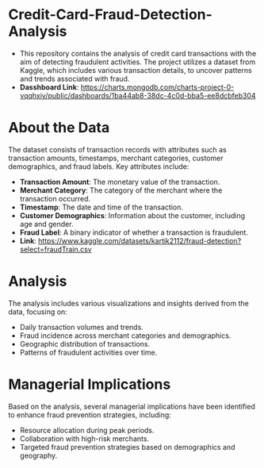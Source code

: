 # Credit-Card-Fraud-Detection-Analysis
- This repository contains the analysis of credit card transactions with the aim of detecting fraudulent activities. The project utilizes a dataset from Kaggle, which includes various transaction details, to uncover patterns and trends associated with fraud.
- **Dasshboard Link**: https://charts.mongodb.com/charts-project-0-vqqhxiy/public/dashboards/1ba44ab8-38dc-4c0d-bba5-ee8dcbfeb304

# About the Data 
The dataset consists of transaction records with attributes such as transaction amounts, timestamps, merchant categories, customer demographics, and fraud labels. Key attributes include:
- **Transaction Amount**: The monetary value of the transaction.
- **Merchant Category**: The category of the merchant where the transaction occurred.
- **Timestamp**: The date and time of the transaction.
- **Customer Demographics**: Information about the customer, including age and gender.
- **Fraud Label**: A binary indicator of whether a transaction is fraudulent.
- **Link**: https://www.kaggle.com/datasets/kartik2112/fraud-detection?select=fraudTrain.csv

# Analysis
The analysis includes various visualizations and insights derived from the data, focusing on:
- Daily transaction volumes and trends.
- Fraud incidence across merchant categories and demographics.
- Geographic distribution of transactions.
- Patterns of fraudulent activities over time.

# Managerial Implications
Based on the analysis, several managerial implications have been identified to enhance fraud prevention strategies, including:
- Resource allocation during peak periods.
- Collaboration with high-risk merchants.
- Targeted fraud prevention strategies based on demographics and geography.
